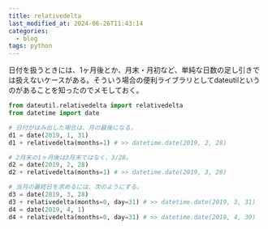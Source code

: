 ```yaml
---
title: relativedelta
last_modified_at: 2024-06-26T11:43:14
categories:
  - blog
tags: python
---
```


日付を扱うときには、1ヶ月後とか、月末・月初など、単純な日数の足し引きでは扱えないケースがある。そういう場合の便利ライブラリとしてdateutilというのがあることを知ったのでメモしておく。

```python
from dateutil.relativedelta import relativedelta
from datetime import date

# 日付がはみ出した場合は、月の最後になる。
d1 = date(2019, 1, 31)
d1 + relativedelta(months=1) # >> datetime.date(2019, 2, 28)

# 2月末の1ヶ月後は3月末ではなく、3/28。
d2 = date(2019, 2, 28)
d2 + relativedelta(months=1) # >> datetime.date(2019, 3, 28)

# 当月の最終日を求めるには、次のようにする。
d3 = date(2019, 3, 28)
d3 + relativedelta(months=0, day=31) # >> datetime.date(2019, 3, 31)
d4 = date(2019, 4, 1)
d4 + relativedelta(months=0, day=31) # >> datetime.date(2019, 4, 30)
```
